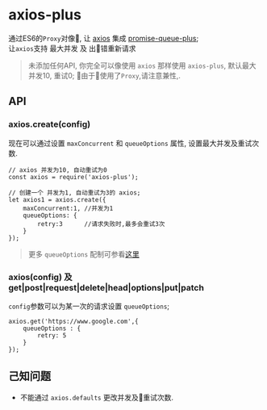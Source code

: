 # axios-plus
通过ES6的`Proxy`对像, 让 [axios](https://github.com/axios/axios) 集成 [promise-queue-plus](https://github.com/cnwhy/promise-queue-plus);  
让`axios`支持 最大并发 及 出错重新请求

> 未添加任何API, 你完全可以像使用 `axios` 那样使用 `axios-plus`, 默认最大并发10, 重试0;
> 由于使用了`Proxy`,请注意兼性,.

## API

### axios.create(config)  
现在可以通过设置 `maxConcurrent` 和 `queueOptions` 属性, 设置最大并发及重试次数.

```
// axios 并发为10, 自动重试为0
const axios = require('axios-plus'); 

// 创建一个 并发为1, 自动重试为3的 axios;
let axios1 = axios.create({
	maxConcurrent:1, //并发为1
	queueOptions: {
		retry:3      //请求失败时,最多会重试3次
	}
});
```
> 更多 `queueOptions` 配制可参看[这里](https://github.com/cnwhy/promise-queue-plus#queuepushpromisefun-args-options)

### axios(config) 及 get|post|request|delete|head|options|put|patch
`config`参数可以为某一次的请求设置 `queueOptions`;

```
axios.get('https://www.google.com',{
	queueOptions : {
		retry: 5
	}
});
```

## 己知问题
 - 不能通过 `axios.defaults` 更改并发及重试次数.